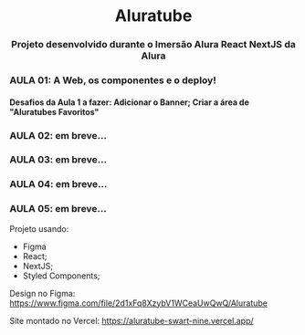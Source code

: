 <h1 align="center">Aluratube</h1>
<h3 align="center">Projeto desenvolvido durante o Imersão Alura React NextJS da Alura</h3>
<h3>AULA 01: A Web, os componentes e o deploy!</h3>
<h4>Desafios da Aula 1 a fazer: Adicionar o Banner; Criar a área de "Aluratubes Favoritos"</h4>
<h3>AULA 02: em breve...</h3>
<h3>AULA 03: em breve...</h3>
<h3>AULA 04: em breve...</h3>
<h3>AULA 05: em breve...</h3>


Projeto usando:
- Figma 
- React;
- NextJS;
- Styled Components;

Design no Figma: https://www.figma.com/file/2d1xFq8XzybV1WCeaUwQwQ/Aluratube

Site montado no Vercel: https://aluratube-swart-nine.vercel.app/
